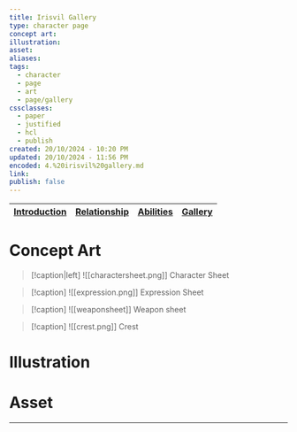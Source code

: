 ```yaml
---
title: Irisvil Gallery
type: character page
concept art: 
illustration: 
asset: 
aliases: 
tags:
  - character
  - page
  - art
  - page/gallery
cssclasses:
  - paper
  - justified
  - hcl
  - publish
created: 20/10/2024 - 10:20 PM
updated: 20/10/2024 - 11:56 PM
encoded: 4.%20irisvil%20gallery.md
link: 
publish: false
---
```


| [Introduction](1.%20Irisvil%20Amos.md) | [Relationship](2.%20Irisvil%20relationship.md) | [Abilities](3.%20irisvil%20abilities.md) | [Gallery](4.%20irisvil%20gallery.md)|
| --- | --- |---|---|

# Concept Art

> [!caption|left]
> ![[charactersheet.png]]
> Character Sheet

> [!caption]
> ![[expression.png]]
> Expression Sheet

> [!caption]
> ![[weaponsheet]]
> Weapon sheet

> [!caption]
> ![[crest.png]]
> Crest 

# Illustration

# Asset



---